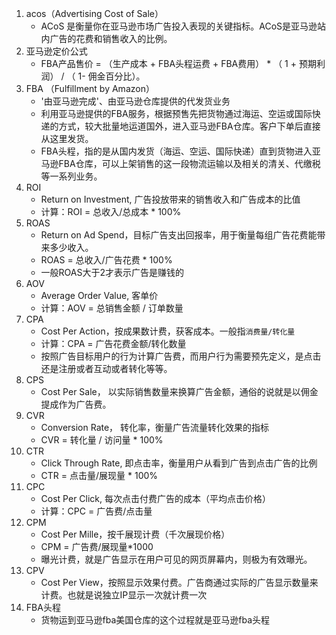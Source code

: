 1. acos（Advertising Cost of Sale）
	+ ACoS 是衡量你在亚马逊市场广告投入表现的关键指标。ACoS是亚马逊站内广告的花费和销售收入的比例。
2. 亚马逊定价公式
	+ FBA产品售价 = （生产成本 + FBA头程运费 + FBA费用） * （ 1 + 预期利润） / （ 1- 佣金百分比）。
3. FBA （Fulfillment by Amazon）
	+ '由亚马逊完成'、由亚马逊仓库提供的代发货业务
	+ 利用亚马逊提供的FBA服务，根据预售先把货物通过海运、空运或国际快递的方式，较大批量地运道国外，进入亚马逊FBA仓库。客户下单后直接从这里发货。
	+ FBA头程，指的是从国内发货（海运、空运、国际快递）直到货物进入亚马逊FBA仓库，可以上架销售的这一段物流运输以及相关的清关、代缴税等一系列业务。
4. ROI
	+ Return on Investment, 广告投放带来的销售收入和广告成本的比值
	+ 计算：ROI = 总收入/总成本 * 100%
5. ROAS
	+ Return on Ad Spend，目标广告支出回报率，用于衡量每组广告花费能带来多少收入。
	+ ROAS = 总收入/广告花费 * 100%
	+ 一般ROAS大于2才表示广告是赚钱的
6. AOV
	+ Average Order Value, 客单价
	+ 计算：AOV = 总销售金额 / 订单数量
7. CPA
	+ Cost Per Action，按成果数计费，获客成本。一般指`消费量/转化量`
	+ 计算：CPA = 广告花费金额/转化数量
	+ 按照广告目标用户的行为计算广告费，而用户行为需要预先定义，是点击还是注册或者互动或者转化等等。
8. CPS
	+ Cost Per Sale， 以实际销售数量来换算广告金额，通俗的说就是以佣金提成作为广告费。
9. CVR
	+ Conversion Rate， 转化率，衡量广告流量转化效果的指标
	+ CVR = 转化量 / 访问量 * 100%
10. CTR
	+ Click Through Rate, 即点击率，衡量用户从看到广告到点击广告的比例
	+ CTR = 点击量/展现量 * 100%
11. CPC
	+ Cost Per Click, 每次点击付费广告的成本（平均点击价格）
	+ 计算：CPC = 广告费/点击量
12. CPM
	+ Cost Per Mille，按千展现计费（千次展现价格）
	+ CPM = 广告费/展现量*1000
	+ 曝光计费，就是广告显示在用户可见的网页屏幕内，则极为有效曝光。
13. CPV
	+ Cost Per View，按照显示效果付费。广告商通过实际的广告显示数量来计费。也就是说独立IP显示一次就计费一次
14. FBA头程
	+ 货物运到亚马逊fba美国仓库的这个过程就是亚马逊fba头程